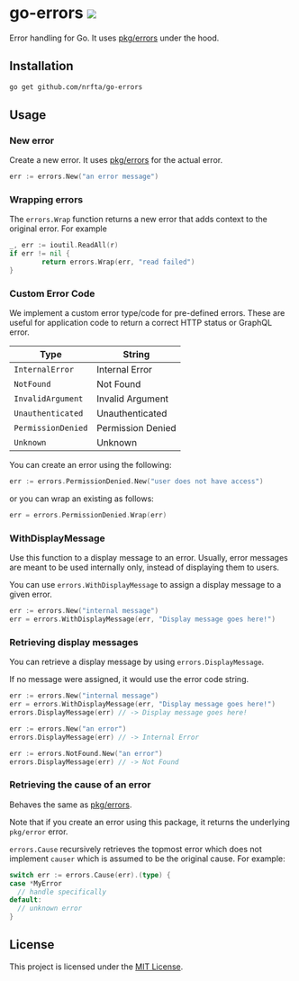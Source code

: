 # go-errors ![](https://github.com/neighborly/go-errors/workflows/CI/badge.svg)

Error handling for Go. It uses [pkg/errors](https://github.com/pkg/errors)
under the hood.

## Installation

```sh
go get github.com/nrfta/go-errors
```

## Usage

### New error

Create a new error. It uses [pkg/errors](https://github.com/pkg/errors) for the
actual error.

```go
err := errors.New("an error message")
```

### Wrapping errors

The `errors.Wrap` function returns a new error that adds context to the original error. For example

```go
_, err := ioutil.ReadAll(r)
if err != nil {
        return errors.Wrap(err, "read failed")
}
```

### Custom Error Code

We implement a custom error type/code for pre-defined errors. These are useful
for application code to return a correct HTTP status or GraphQL error.

| Type               | String            |
|--------------------|-------------------|
| `InternalError`    | Internal Error    |
| `NotFound`         | Not Found         |
| `InvalidArgument`  | Invalid Argument  |
| `Unauthenticated`  | Unauthenticated   |
| `PermissionDenied` | Permission Denied |
| `Unknown`          | Unknown           |

You can create an error using the following:

```go
err := errors.PermissionDenied.New("user does not have access")
```

or you can wrap an existing as follows:

```go
err = errors.PermissionDenied.Wrap(err)
```

### WithDisplayMessage

Use this function to a display message to an error. Usually, error messages
are meant to be used internally only, instead of displaying them to users.

You can use `errors.WithDisplayMessage` to assign a display message to a given
error.

```go
err := errors.New("internal message")
err = errors.WithDisplayMessage(err, "Display message goes here!")
```

### Retrieving display messages

You can retrieve a display message by using `errors.DisplayMessage`.

If no message were assigned, it would use the error code string.

```go
err := errors.New("internal message")
err = errors.WithDisplayMessage(err, "Display message goes here!")
errors.DisplayMessage(err) // -> Display message goes here!
```

```go
err := errors.New("an error")
errors.DisplayMessage(err) // -> Internal Error
```

```go
err := errors.NotFound.New("an error")
errors.DisplayMessage(err) // -> Not Found
```

### Retrieving the cause of an error

Behaves the same as [pkg/errors](https://github.com/pkg/errors).

Note that if you create an error using this package, it returns the
underlying `pkg/error` error.

`errors.Cause`  recursively retrieves the topmost error which does not
implement `causer` which is assumed to be the original cause. For example:

```go
switch err := errors.Cause(err).(type) {
case *MyError
  // handle specifically
default:
  // unknown error
}
```

## License

This project is licensed under the [MIT License](LICENSE.md).
